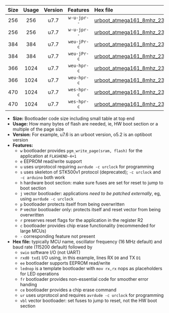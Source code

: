 |Size|Usage|Version|Features|Hex file|
|:-:|:-:|:-:|:-:|:--|
|256|256|u7.7|`w-u-jpr--`|[urboot_atmega161_8mhz_230400bps_swio_rxb2_txb3_lednop_ur_vbl.hex](https://raw.githubusercontent.com/stefanrueger/urboot.hex/main/mcus/atmega161/fcpu_8mhz/230400_bps/urboot_atmega161_8mhz_230400bps_swio_rxb2_txb3_lednop_ur_vbl.hex)|
|256|256|u7.7|`w-u-jpr--`|[urboot_atmega161_8mhz_230400bps_swio_rxd0_txd1_lednop_ur_vbl.hex](https://raw.githubusercontent.com/stefanrueger/urboot.hex/main/mcus/atmega161/fcpu_8mhz/230400_bps/urboot_atmega161_8mhz_230400bps_swio_rxd0_txd1_lednop_ur_vbl.hex)|
|384|384|u7.7|`weu-jPr-c`|[urboot_atmega161_8mhz_230400bps_swio_rxb2_txb3_ee_lednop_fr_ce_ur_vbl.hex](https://raw.githubusercontent.com/stefanrueger/urboot.hex/main/mcus/atmega161/fcpu_8mhz/230400_bps/urboot_atmega161_8mhz_230400bps_swio_rxb2_txb3_ee_lednop_fr_ce_ur_vbl.hex)|
|384|384|u7.7|`weu-jPr-c`|[urboot_atmega161_8mhz_230400bps_swio_rxd0_txd1_ee_lednop_fr_ce_ur_vbl.hex](https://raw.githubusercontent.com/stefanrueger/urboot.hex/main/mcus/atmega161/fcpu_8mhz/230400_bps/urboot_atmega161_8mhz_230400bps_swio_rxd0_txd1_ee_lednop_fr_ce_ur_vbl.hex)|
|366|1024|u7.7|`weu-hpr-c`|[urboot_atmega161_8mhz_230400bps_swio_rxb2_txb3_ee_lednop_fr_ce_ur.hex](https://raw.githubusercontent.com/stefanrueger/urboot.hex/main/mcus/atmega161/fcpu_8mhz/230400_bps/urboot_atmega161_8mhz_230400bps_swio_rxb2_txb3_ee_lednop_fr_ce_ur.hex)|
|366|1024|u7.7|`weu-hpr-c`|[urboot_atmega161_8mhz_230400bps_swio_rxd0_txd1_ee_lednop_fr_ce_ur.hex](https://raw.githubusercontent.com/stefanrueger/urboot.hex/main/mcus/atmega161/fcpu_8mhz/230400_bps/urboot_atmega161_8mhz_230400bps_swio_rxd0_txd1_ee_lednop_fr_ce_ur.hex)|
|470|1024|u7.7|`wes-hpr-c`|[urboot_atmega161_8mhz_230400bps_swio_rxb2_txb3_ee_lednop_fr_ce.hex](https://raw.githubusercontent.com/stefanrueger/urboot.hex/main/mcus/atmega161/fcpu_8mhz/230400_bps/urboot_atmega161_8mhz_230400bps_swio_rxb2_txb3_ee_lednop_fr_ce.hex)|
|470|1024|u7.7|`wes-hpr-c`|[urboot_atmega161_8mhz_230400bps_swio_rxd0_txd1_ee_lednop_fr_ce.hex](https://raw.githubusercontent.com/stefanrueger/urboot.hex/main/mcus/atmega161/fcpu_8mhz/230400_bps/urboot_atmega161_8mhz_230400bps_swio_rxd0_txd1_ee_lednop_fr_ce.hex)|

- **Size:** Bootloader code size including small table at top end
- **Usage:** How many bytes of flash are needed, ie, HW boot section or a multiple of the page size
- **Version:** For example, u7.6 is an urboot version, o5.2 is an optiboot version
- **Features:**
  + `w` bootloader provides `pgm_write_page(sram, flash)` for the application at `FLASHEND-4+1`
  + `e` EEPROM read/write support
  + `u` uses urprotocol requiring `avrdude -c urclock` for programming
  + `s` uses skeleton of STK500v1 protocol (deprecated); `-c urclock` and `-c arduino` both work
  + `h` hardware boot section: make sure fuses are set for reset to jump to boot section
  + `j` vector bootloader: applications *need to be patched externally*, eg, using `avrdude -c urclock`
  + `p` bootloader protects itself from being overwritten
  + `P` vector bootloader only: protects itself and reset vector from being overwritten
  + `r` preserves reset flags for the application in the register R2
  + `c` bootloader provides chip erase functionality (recommended for large MCUs)
  + `-` corresponding feature not present
- **Hex file:** typically MCU name, oscillator frequency (16 MHz default) and baud rate (115200 default) followed by
  + `swio` software I/O (not UART)
  + `rxd0 txd1` I/O using, in this example, lines RX `D0` and TX `D1`
  + `ee` bootloader supports EEPROM read/write
  + `lednop` is a template bootloader with `mov rx,rx` nops as placeholders for LED operations
  + `fr` bootloader provides non-essential code for smoother error handing
  + `ce` bootloader provides a chip erase command
  + `ur` uses urprotocol and requires `avrdude -c urclock` for programming
  + `vbl` vector bootloader: set fuses to jump to reset, not the HW boot section
